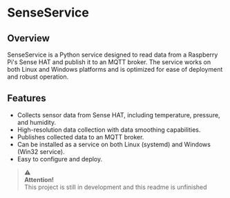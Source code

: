 # SenseService
## Overview
SenseService is a Python service designed to read data from a Raspberry Pi's Sense HAT and publish it to an MQTT broker. The service works on both Linux and Windows platforms and is optimized for ease of deployment and robust operation.

## Features
- Collects sensor data from Sense HAT, including temperature, pressure, and humidity.
- High-resolution data collection with data smoothing capabilities.
- Publishes collected data to an MQTT broker.
- Can be installed as a service on both Linux (systemd) and Windows (Win32 service).
- Easy to configure and deploy.


>:warning: <br> **Attention!**<br>
> This project is still in development and this readme is unfinished